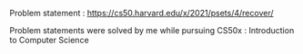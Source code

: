 Problem statement : https://cs50.harvard.edu/x/2021/psets/4/recover/

Problem statements were solved by me while pursuing CS50x : Introduction to Computer Science

